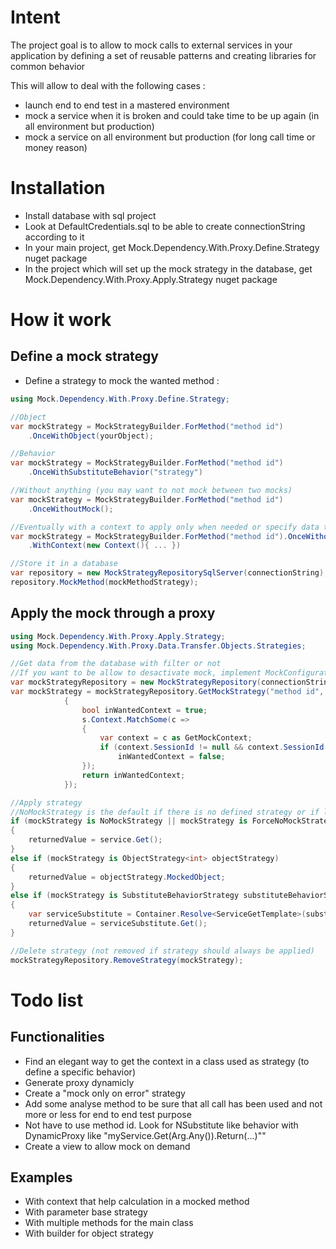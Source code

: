 # Intent
The project goal is to allow to mock calls to external services in your application by defining a set of reusable patterns and creating libraries for common behavior 

This will allow to deal with the following cases :
- launch end to end test in a mastered environment
- mock a service when it is broken and could take time to be up again (in all environment but production)
- mock a service on all environment but production (for long call time or money reason)

# Installation
- Install database with sql project
- Look at DefaultCredentials.sql to be able to create connectionString according to it
- In your main project, get Mock.Dependency.With.Proxy.Define.Strategy nuget package
- In the project which will set up the mock strategy in the database, get Mock.Dependency.With.Proxy.Apply.Strategy nuget package

# How it work
## Define a mock strategy
- Define a strategy to mock the wanted method :
```csharp
using Mock.Dependency.With.Proxy.Define.Strategy;

//Object
var mockStrategy = MockStrategyBuilder.ForMethod("method id")
	.OnceWithObject(yourObject);

//Behavior
var mockStrategy = MockStrategyBuilder.ForMethod("method id")
	.OnceWithSubstituteBehavior("strategy")

//Without anything (you may want to not mock between two mocks)
var mockStrategy = MockStrategyBuilder.ForMethod("method id")
    .OnceWithoutMock();

//Eventually with a context to apply only when needed or specify data to help to generate return value for substitute behavior
var mockStrategy = MockStrategyBuilder.ForMethod("method id").OnceWithoutMock();
	.WithContext(new Context(){ ... })

//Store it in a database
var repository = new MockStrategyRepositorySqlServer(connectionString);
repository.MockMethod(mockMethodStrategy);
```

## Apply the mock through a proxy
```csharp
using Mock.Dependency.With.Proxy.Apply.Strategy;
using Mock.Dependency.With.Proxy.Data.Transfer.Objects.Strategies;

//Get data from the database with filter or not
//If you want to be allow to desactivate mock, implement MockConfiguration and give it as parameter
var mockStrategyRepository = new MockStrategyRepository(connectionString /*, mockConfiguration */);
var mockStrategy = mockStrategyRepository.GetMockStrategy("method id", s =>
            {
                bool inWantedContext = true;
                s.Context.MatchSome(c =>
                {
                    var context = c as GetMockContext;
                    if (context.SessionId != null && context.SessionId != ApplicationDatabase.SessionId)
                        inWantedContext = false;
                });
                return inWantedContext;
            });

//Apply strategy
//NoMockStrategy is the default if there is no defined strategy or if library is desactivated
if (mockStrategy is NoMockStrategy || mockStrategy is ForceNoMockStrategy)
{
    returnedValue = service.Get();
}
else if (mockStrategy is ObjectStrategy<int> objectStrategy)
{
    returnedValue = objectStrategy.MockedObject;
}
else if (mockStrategy is SubstituteBehaviorStrategy substituteBehaviorStrategy)
{
	var serviceSubstitute = Container.Resolve<ServiceGetTemplate>(substituteBehaviorStrategy.BehaviorName);
    returnedValue = serviceSubstitute.Get();
}

//Delete strategy (not removed if strategy should always be applied)
mockStrategyRepository.RemoveStrategy(mockStrategy);
```

# Todo list

## Functionalities
- Find an elegant way to get the context in a class used as strategy (to define a specific behavior)
- Generate proxy dynamicly
- Create a "mock only on error" strategy
- Add some analyse method to be sure that all call has been used and not more or less for end to end test purpose
- Not have to use method id. Look for NSubstitute like behavior with DynamicProxy like "myService.Get(Arg.Any()).Return(...)""
- Create a view to allow mock on demand

## Examples
- With context that help calculation in a mocked method
- With parameter base strategy
- With multiple methods for the main class
- With builder for object strategy
